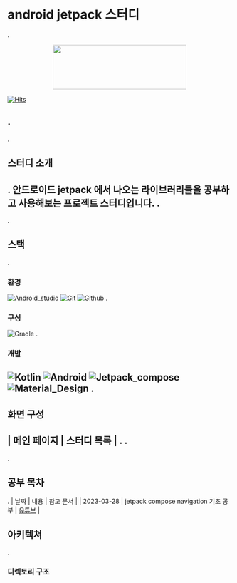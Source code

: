 # android jetpack 스터디
.
<p align="center"><img src="https://developer.android.com/images/hero-assets/android-jetpack.svg" height="100px" width="300px"></p>

[![Hits](https://hits.seeyoufarm.com/api/count/incr/badge.svg?url=https%3A%2F%2Fgithub.com%2FcookieCornSoup&count_bg=%2379C83D&title_bg=%23555555&icon=&icon_color=%23E7E7E7&title=hits&edge_flat=false)](https://hits.seeyoufarm.com)

.
---
.
## 스터디 소개
.
안드로이드 jetpack 에서 나오는 라이브러리들을 공부하고 사용해보는 프로젝트 스터디입니다.
.
---
.
## 스택
.
### 환경
![Android_studio](https://img.shields.io/badge/Android%20Studio-3DDC84?style=for-the-badge&logo=Android%20Studio&logoColor=white")
![Git](https://img.shields.io/badge/Git-F05032?style=for-the-badge&logo=Git&logoColor=white)
![Github](https://img.shields.io/badge/GitHub-181717?style=for-the-badge&logo=GitHub&logoColor=white)
.
### 구성
![Gradle](https://img.shields.io/badge/Gradle-02303A?style=for-the-badge&logo=Gradle&logoColor=white)
.
### 개발
![Kotlin](https://img.shields.io/badge/Kotlin-7F52FF?style=for-the-badge&logo=Kotlin&logoColor=white)
![Android](https://img.shields.io/badge/Android-3DDC84?style=for-the-badge&logo=Android&logoColor=white)
![Jetpack_compose](https://img.shields.io/badge/Jetpack%20Compose-4285F4?style=for-the-badge&logo=Jetpack%20Compose&logoColor=white)
![Material_Design](https://img.shields.io/badge/Material%20Design-757575?style=for-the-badge&logo=Material%20Design&logoColor=white)
.
---
## 화면 구성
| 메인 페이지 | 스터디 목록 |
.
.
---
.
## 공부 목차
.
| 날짜 | 내용 | 참고 문서 |
| 2023-03-28 | jetpack compose navigation 기초 공부 | [유튜브](https://youtu.be/sHyQV3Jz_fA) |

## 아키텍쳐
.
### 디렉토리 구조
```bash

```


